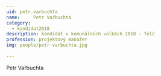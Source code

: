 ```yaml
---
uid: petr.varbuchta
name:     Petr Vařbuchta
category:
  - kandidat2018
description: kandidát v komunálních volbách 2018 - Telč 
profession: projektový manažer
img: people/petr-varbuchta.jpg
  
---
```


Petr Vařbuchta
